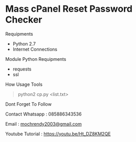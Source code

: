 # Mass cPanel Reset Password Checker
Requipments
* Python 2.7
* Internet Connections

Module Python Requipments
* requests
* ssl

How Usage Tools
> python2 cp.py <list.txt>


Dont Forget To Follow

Contact Whatsapp : 085886343536

Email : mochrendy2003@gmail.com

Youtube Tutorial : https://youtu.be/Ht_DZ8KM2QE
